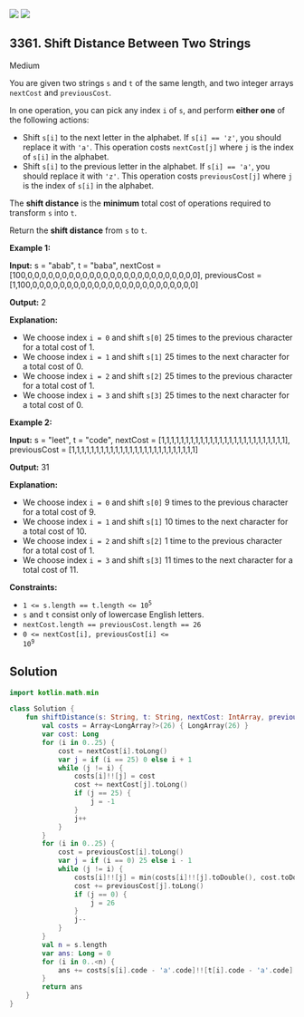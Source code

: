 [![](https://img.shields.io/github/stars/javadev/LeetCode-in-Kotlin?label=Stars&style=flat-square)](https://github.com/javadev/LeetCode-in-Kotlin)
[![](https://img.shields.io/github/forks/javadev/LeetCode-in-Kotlin?label=Fork%20me%20on%20GitHub%20&style=flat-square)](https://github.com/javadev/LeetCode-in-Kotlin/fork)

## 3361\. Shift Distance Between Two Strings

Medium

You are given two strings `s` and `t` of the same length, and two integer arrays `nextCost` and `previousCost`.

In one operation, you can pick any index `i` of `s`, and perform **either one** of the following actions:

*   Shift `s[i]` to the next letter in the alphabet. If `s[i] == 'z'`, you should replace it with `'a'`. This operation costs `nextCost[j]` where `j` is the index of `s[i]` in the alphabet.
*   Shift `s[i]` to the previous letter in the alphabet. If `s[i] == 'a'`, you should replace it with `'z'`. This operation costs `previousCost[j]` where `j` is the index of `s[i]` in the alphabet.

The **shift distance** is the **minimum** total cost of operations required to transform `s` into `t`.

Return the **shift distance** from `s` to `t`.

**Example 1:**

**Input:** s = "abab", t = "baba", nextCost = [100,0,0,0,0,0,0,0,0,0,0,0,0,0,0,0,0,0,0,0,0,0,0,0,0,0], previousCost = [1,100,0,0,0,0,0,0,0,0,0,0,0,0,0,0,0,0,0,0,0,0,0,0,0,0]

**Output:** 2

**Explanation:**

*   We choose index `i = 0` and shift `s[0]` 25 times to the previous character for a total cost of 1.
*   We choose index `i = 1` and shift `s[1]` 25 times to the next character for a total cost of 0.
*   We choose index `i = 2` and shift `s[2]` 25 times to the previous character for a total cost of 1.
*   We choose index `i = 3` and shift `s[3]` 25 times to the next character for a total cost of 0.

**Example 2:**

**Input:** s = "leet", t = "code", nextCost = [1,1,1,1,1,1,1,1,1,1,1,1,1,1,1,1,1,1,1,1,1,1,1,1,1,1], previousCost = [1,1,1,1,1,1,1,1,1,1,1,1,1,1,1,1,1,1,1,1,1,1,1,1,1,1]

**Output:** 31

**Explanation:**

*   We choose index `i = 0` and shift `s[0]` 9 times to the previous character for a total cost of 9.
*   We choose index `i = 1` and shift `s[1]` 10 times to the next character for a total cost of 10.
*   We choose index `i = 2` and shift `s[2]` 1 time to the previous character for a total cost of 1.
*   We choose index `i = 3` and shift `s[3]` 11 times to the next character for a total cost of 11.

**Constraints:**

*   <code>1 <= s.length == t.length <= 10<sup>5</sup></code>
*   `s` and `t` consist only of lowercase English letters.
*   `nextCost.length == previousCost.length == 26`
*   <code>0 <= nextCost[i], previousCost[i] <= 10<sup>9</sup></code>

## Solution

```kotlin
import kotlin.math.min

class Solution {
    fun shiftDistance(s: String, t: String, nextCost: IntArray, previousCost: IntArray): Long {
        val costs = Array<LongArray?>(26) { LongArray(26) }
        var cost: Long
        for (i in 0..25) {
            cost = nextCost[i].toLong()
            var j = if (i == 25) 0 else i + 1
            while (j != i) {
                costs[i]!![j] = cost
                cost += nextCost[j].toLong()
                if (j == 25) {
                    j = -1
                }
                j++
            }
        }
        for (i in 0..25) {
            cost = previousCost[i].toLong()
            var j = if (i == 0) 25 else i - 1
            while (j != i) {
                costs[i]!![j] = min(costs[i]!![j].toDouble(), cost.toDouble()).toLong()
                cost += previousCost[j].toLong()
                if (j == 0) {
                    j = 26
                }
                j--
            }
        }
        val n = s.length
        var ans: Long = 0
        for (i in 0..<n) {
            ans += costs[s[i].code - 'a'.code]!![t[i].code - 'a'.code]
        }
        return ans
    }
}
```